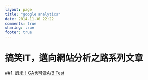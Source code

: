 ```yaml
---
layout: page
title: "google analytics"
date: 2014-11-30 22:22
comments: true
sharing: true
footer: true
---
```


# 搞笑IT，邁向網站分析之路系列文章


##1. [蝦米！GA也可做A/B Test](http://ccaloha.herokuapp.com/blog/2014/11/30/ga-how-to-setup-a-slash-b-test-using-ga/)


